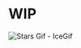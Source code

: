 # WIP

<img src="https://www.icegif.com/wp-content/uploads/2023/08/icegif-620.gif" alt="Stars Gif - IceGif"/><img width="0" height="0" alt="image" src="https://github.com/user-attachments/assets/805e0613-8638-47b8-bd47-121d4c27cc5d" /> 

